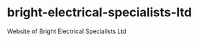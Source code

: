 bright-electrical-specialists-ltd
=================================

Website of Bright Electrical Specialists Ltd
